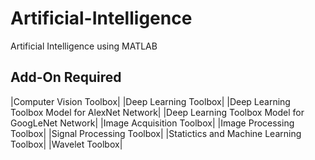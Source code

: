 # Artificial-Intelligence
Artificial Intelligence using MATLAB

## Add-On Required <br/>
|Computer Vision Toolbox|
|Deep Learning Toolbox|
|Deep Learning Toolbox Model for AlexNet Network|
|Deep Learning Toolbox Model for GoogLeNet Network|
|Image Acquisition Toolbox|
|Image Processing Toolbox|
|Signal Processing Toolbox|
|Statictics and Machine Learning Toolbox|
|Wavelet Toolbox|
